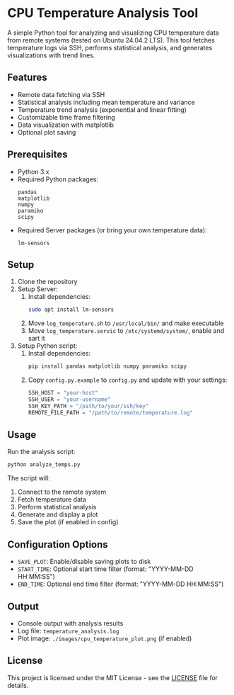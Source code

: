 # CPU Temperature Analysis Tool

A simple Python tool for analyzing and visualizing CPU temperature data from remote systems (tested on Ubuntu 24.04.2 LTS). This tool fetches temperature logs via SSH, performs statistical analysis, and generates visualizations with trend lines.

## Features

- Remote data fetching via SSH
- Statistical analysis including mean temperature and variance
- Temperature trend analysis (exponential and linear fitting)
- Customizable time frame filtering
- Data visualization with matplotlib
- Optional plot saving

## Prerequisites

- Python 3.x
- Required Python packages:
  ```
  pandas
  matplotlib
  numpy
  paramiko
  scipy
  ```
- Required Server packages (or bring your own temperature data):
  ```
  lm-sensors
  ```

## Setup

1. Clone the repository
2. Setup Server:
   1. Install dependencies:
      ```bash
      sudo apt install lm-sensors
      ```
   2. Move `log_temperature.sh` to `/usr/local/bin/` and make executable
   3. Move `log_temperature.servic` to `/etc/systemd/system/`, enable and sart it
3. Setup Python script:
   1. Install dependencies:
      ```bash
      pip install pandas matplotlib numpy paramiko scipy
      ```
   2. Copy `config.py.example` to `config.py` and update with your settings:
      ```python
      SSH_HOST = "your-host"
      SSH_USER = "your-username"
      SSH_KEY_PATH = "/path/to/your/ssh/key"
      REMOTE_FILE_PATH = "/path/to/remote/temperature.log"
      ```

## Usage

Run the analysis script:
```bash
python analyze_temps.py
```

The script will:
1. Connect to the remote system
2. Fetch temperature data
3. Perform statistical analysis
4. Generate and display a plot
5. Save the plot (if enabled in config)

## Configuration Options

- `SAVE_PLOT`: Enable/disable saving plots to disk
- `START_TIME`: Optional start time filter (format: "YYYY-MM-DD HH:MM:SS")
- `END_TIME`: Optional end time filter (format: "YYYY-MM-DD HH:MM:SS")

## Output

- Console output with analysis results
- Log file: `temperature_analysis.log`
- Plot image: `./images/cpu_temperature_plot.png` (if enabled)

## License

This project is licensed under the MIT License - see the [LICENSE](LICENSE) file for details.